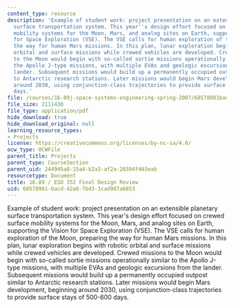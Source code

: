 ```yaml
---
content_type: resource
description: 'Example of student work: project presentation on an extensible planetary
  surface transportation system. This year''s design effort focused on crewed surface
  mobility systems for the Moon, Mars, and analog sites on Earth, supporting the Vision
  for Space Exploration (VSE). The VSE calls for human exploration of the Moon, preparing
  the way for human Mars missions. In this plan, lunar exploration begins with robotic
  orbital and surface missions while crewed vehicles are developed. Crewed missions
  to the Moon would begin with so-called sortie missions operationally similar to
  the Apollo J-type missions, with multiple EVAs and geologic excursions from the
  lander. Subsequent missions would build up a permanently occupied outpost similar
  to Antarctic research stations. Later missions would begin Mars development, beginning
  around 2030, using conjunction-class trajectories to provide surface stays of 500-600
  days.'
file: /courses/16-89j-space-systems-engineering-spring-2007/68578981bacd42a67b431cad987a6853_presentation_06.pdf
file_size: 2111430
file_type: application/pdf
hide_download: true
hide_download_original: null
learning_resource_types:
- Projects
license: https://creativecommons.org/licenses/by-nc-sa/4.0/
ocw_type: OCWFile
parent_title: Projects
parent_type: CourseSection
parent_uid: 244945a8-15a4-b2a3-af2a-20384f403eab
resourcetype: Document
title: 16.89 / ESD 352 Final Design Review
uid: 68578981-bacd-42a6-7b43-1cad987a6853
---
```

Example of student work: project presentation on an extensible planetary surface transportation system. This year's design effort focused on crewed surface mobility systems for the Moon, Mars, and analog sites on Earth, supporting the Vision for Space Exploration (VSE). The VSE calls for human exploration of the Moon, preparing the way for human Mars missions. In this plan, lunar exploration begins with robotic orbital and surface missions while crewed vehicles are developed. Crewed missions to the Moon would begin with so-called sortie missions operationally similar to the Apollo J-type missions, with multiple EVAs and geologic excursions from the lander. Subsequent missions would build up a permanently occupied outpost similar to Antarctic research stations. Later missions would begin Mars development, beginning around 2030, using conjunction-class trajectories to provide surface stays of 500-600 days.